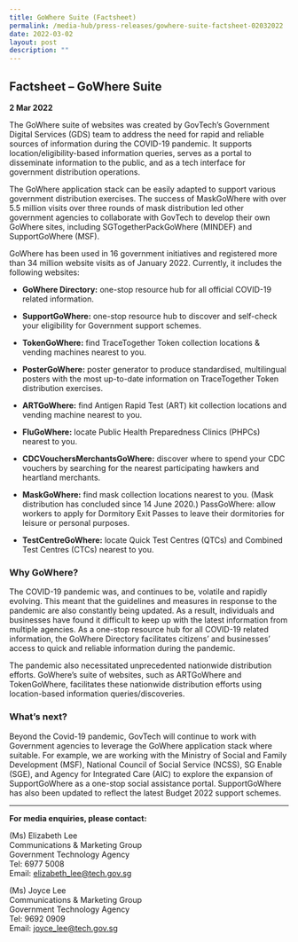 ```yaml
---
title: GoWhere Suite (Factsheet)
permalink: /media-hub/press-releases/gowhere-suite-factsheet-02032022
date: 2022-03-02
layout: post
description: ""
---
```

## Factsheet – GoWhere Suite

**2 Mar 2022**

The GoWhere suite of websites was created by GovTech’s Government Digital Services (GDS) team to address the need for rapid and reliable sources of information during the COVID-19 pandemic. It supports location/eligibility-based information queries, serves as a portal to disseminate information to the public, and as a tech interface for government distribution operations.

The GoWhere application stack can be easily adapted to support various government distribution exercises. The success of MaskGoWhere with over 5.5 million visits over three rounds of mask distribution led other government agencies to collaborate with GovTech to develop their own GoWhere sites, including SGTogetherPackGoWhere (MINDEF) and SupportGoWhere (MSF).

GoWhere has been used in 16 government initiatives and registered more than 34 million website visits as of January 2022. Currently, it includes the following websites:

* **GoWhere Directory:** one-stop resource hub for all official COVID-19 related information.

* **SupportGoWhere:** one-stop resource hub to discover and self-check your eligibility for Government support schemes.

* **TokenGoWhere:** find TraceTogether Token collection locations & vending machines nearest to you.

* **PosterGoWhere:** poster generator to produce standardised, multilingual posters with the most up-to-date information on TraceTogether Token distribution exercises.

* **ARTGoWhere:** find Antigen Rapid Test (ART) kit collection locations and vending machine nearest to you.

* **FluGoWhere:** locate Public Health Preparedness Clinics (PHPCs) nearest to you.

* **CDCVouchersMerchantsGoWhere:** discover where to spend your CDC vouchers by searching for the nearest participating hawkers and heartland merchants.

* **MaskGoWhere:** find mask collection locations nearest to you. (Mask distribution has concluded since 14 June 2020.)
PassGoWhere: allow workers to apply for Dormitory Exit Passes to leave their dormitories for leisure or personal purposes.

* **TestCentreGoWhere:** locate Quick Test Centres (QTCs) and Combined Test Centres (CTCs) nearest to you.

### Why GoWhere?

The COVID-19 pandemic was, and continues to be, volatile and rapidly evolving. This meant that the guidelines and measures in response to the pandemic are also constantly being updated. As a result, individuals and businesses have found it difficult to keep up with the latest information from multiple agencies. As a one-stop resource hub for all COVID-19 related information, the GoWhere Directory facilitates citizens’ and businesses’ access to quick and reliable information during the pandemic.

The pandemic also necessitated unprecedented nationwide distribution efforts. GoWhere’s suite of websites, such as ARTGoWhere and TokenGoWhere, facilitates these nationwide distribution efforts using location-based information queries/discoveries.

### What’s next?

Beyond the Covid-19 pandemic, GovTech will continue to work with Government agencies to leverage the GoWhere application stack where suitable. For example, we are working with the Ministry of Social and Family Development (MSF), National Council of Social Service (NCSS), SG Enable (SGE), and Agency for Integrated Care (AIC) to explore the expansion of SupportGoWhere as a one-stop social assistance portal. SupportGoWhere has also been updated to reflect the latest Budget 2022 support schemes.

_______

**For media enquiries, please contact:**

(Ms) Elizabeth Lee<br>
Communications & Marketing Group<br>
Government Technology Agency<br>
Tel: 6977 5008<br>
Email: [elizabeth_lee@tech.gov.sg](mailto:elizabeth_lee@tech.gov.sg)

(Ms) Joyce Lee<br>
Communications & Marketing Group<br>
Government Technology Agency<br>
Tel: 9692 0909<br>
Email: [joyce_lee@tech.gov.sg](mailto:joyce_lee@tech.gov.sg)